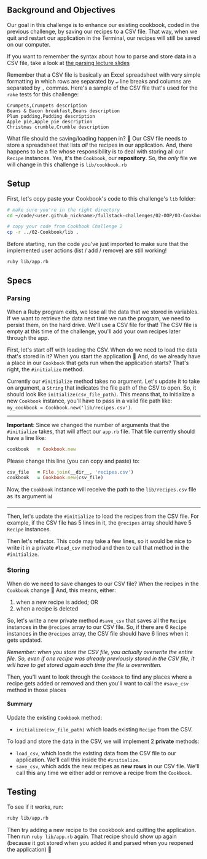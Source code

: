 ## Background and Objectives

Our goal in this challenge is to enhance our existing cookbook, coded in the previous challenge, by saving our recipes to a CSV file. That way, when we quit and restart our application in the Terminal, our recipes will still be saved on our computer.

If you want to remember the syntax about how to parse and store data in a CSV file, take a look at [the parsing lecture slides](https://kitt.lewagon.com/camps/<user.batch_slug>/lectures/content/lectures/ruby/06-parsing-storing-data/index.html?title=Parsing+%26+Storing+Data#/2/3)

Remember that a CSV file is basically an Excel spreadsheet with very simple formatting in which rows are separated by `↵` line breaks and columns are separated by `,` commas. Here's a sample of the CSV file that's used for the `rake` tests for this challenge:

```csv
Crumpets,Crumpets description
Beans & Bacon breakfast,Beans description
Plum pudding,Pudding description
Apple pie,Apple pie description
Christmas crumble,Crumble description
```

What file should the saving/loading happen in? 🤔 Our CSV file needs to store a spreadsheet that lists _all_ the recipes in our application. And, there happens to be a file whose responsibility is to deal with storing all our `Recipe` instances. Yes, it's the `Cookbook`, our **repository**. So, the _only_ file we will change in this challenge is `lib/cookbook.rb`

## Setup

First, let's copy paste your Cookbook's code to this challenge's `lib` folder:

```bash
# make sure you're in the right directory
cd ~/code/<user.github_nickname>/fullstack-challenges/02-OOP/03-Cookbook/03-Cookbook-With-CSV

# copy your code from Cookbook Challenge 2
cp -r ../02-Cookbook/lib .
```

Before starting, run the code you've just imported to make sure that the implemented user actions (list / add / remove) are still working!

```bash
ruby lib/app.rb
```

## Specs

### Parsing

When a Ruby program exits, we lose all the data that we stored in variables. If we want to retrieve the data next time we run the program, we need to persist them, on the hard drive. We'll use a CSV file for that! The CSV file is empty at this time of the challenge, you'll add your own recipes later through the app.

First, let's start off with loading the CSV. When do we need to load the data that's stored in it? When you start the application 🚀 And, do we already have a place in our `Cookbook` that gets run when the application starts? That's right, the `#initialize` method.

Currently our `#initialize` method takes no argument. Let's update it to take on argument, a `String` that indicates the file path of the CSV to open. So, it should look like `initialize(csv_file_path)`. This means that, to initialize a new `Cookbook` instance, you'll have to pass in a valid file path like: `my_cookbook = Cookbook.new('lib/recipes.csv')`.

***

**Important**: Since we changed the number of arguments that the `#initialize` takes, that will affect our `app.rb` file. That file currently should have a line like:

```rb
cookbook   = Cookbook.new
```

Please change this line (you can copy and paste) to:

```rb
csv_file   = File.join(__dir__, 'recipes.csv')
cookbook   = Cookbook.new(csv_file)
```

Now, the `Cookbook` instance will receive the path to the `lib/recipes.csv` file as its argument 📊

***

Then, let's update the `#initialize` to load the recipes from the CSV file. For example, if the CSV file has 5 lines in it, the `@recipes` array should have 5 `Recipe` instances.

Then let's refactor. This code may take a few lines, so it would be nice to write it in a private `#load_csv` method and then to call that method in the `#initialize`.

### Storing

When do we need to save changes to our CSV file? When the recipes in the `Cookbook` change 🌈 And, this means, either:

1. when a new recipe is added; OR
2. when a recipe is deleted

So, let's write a new private method `#save_csv` that saves all the `Recipe` instances in the `@recipes` array to our CSV file. So, if there are 6 `Recipe` instances in the `@recipes` array, the CSV file should have 6 lines when it gets updated.

_Remember: when you store the CSV file, you actually overwrite the entire file. So, even if one recipe was already previously stored in the CSV file, it will have to get stored again each time the file is overwritten._

Then, you'll want to look through the `Cookbook` to find any places where a recipe gets added or removed and then you'll want to call the `#save_csv` method in those places

#### Summary

Update the existing `Cookbook` method:
- `initialize(csv_file_path)` which loads existing `Recipe` from the CSV.

To load and store the data in the CSV, we will implement 2 **private** methods:
- `load_csv`, which loads the existing data from the CSV file to our application. We'll call this inside the `#initialize`.
- `save_csv`, which adds the new recipes as **new rows** in our CSV file. We'll call this any time we either add or remove a recipe from the `Cookbook`.

## Testing

To see if it works, run:

```bash
ruby lib/app.rb
```

Then try adding a new recipe to the cookbook and quitting the application. Then run `ruby lib/app.rb` again. That recipe should show up again (because it got stored when you added it and parsed when you reopened the application) 💾
